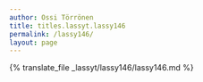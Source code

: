 ```yaml
---
author: Ossi Törrönen
title: titles.lassyt.lassy146
permalink: /lassy146/
layout: page
---
```

{% translate_file _lassyt/lassy146/lassy146.md %}